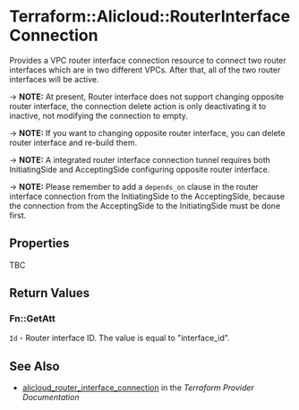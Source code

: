 # Terraform::Alicloud::RouterInterfaceConnection

Provides a VPC router interface connection resource to connect two router interfaces which are in two different VPCs.
After that, all of the two router interfaces will be active.

-> **NOTE:** At present, Router interface does not support changing opposite router interface, the connection delete action is only deactivating it to inactive, not modifying the connection to empty.

-> **NOTE:** If you want to changing opposite router interface, you can delete router interface and re-build them.

-> **NOTE:** A integrated router interface connection tunnel requires both InitiatingSide and AcceptingSide configuring opposite router interface.

-> **NOTE:** Please remember to add a `depends_on` clause in the router interface connection from the InitiatingSide to the AcceptingSide, because the connection from the AcceptingSide to the InitiatingSide must be done first.

## Properties

TBC

## Return Values

### Fn::GetAtt

`Id` - Router interface ID. The value is equal to "interface_id".

## See Also

* [alicloud_router_interface_connection](https://www.terraform.io/docs/providers/alicloud/r/router_interface_connection.html) in the _Terraform Provider Documentation_